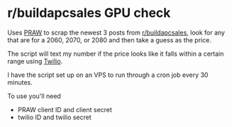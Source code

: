 # r/buildapcsales GPU check
 
 Uses [PRAW](https://praw.readthedocs.io/en/latest/) to scrap the newest 3 posts from [r/buildapcsales](https://www.reddit.com/r/buildapcsales/), look for any that are for a 2060, 2070, or 2080 and then take a guess as the price. 
 
 The script will text my number if the price looks like it falls within a certain range using [Twilio](https://www.twilio.com/).
 
 I have the script set up on an VPS to run through a cron job every 30 minutes. 
 
 To use you'll need
 - PRAW client ID and client secret
 - twilio ID and twilio secret
